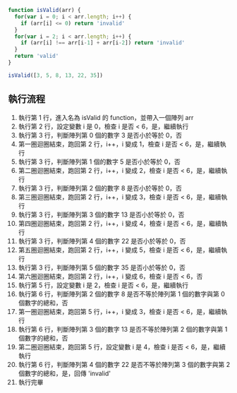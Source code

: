``` js
function isValid(arr) {
  for(var i = 0; i < arr.length; i++) {
    if (arr[i] <= 0) return 'invalid'
  }
  for(var i = 2; i < arr.length; i++) {
    if (arr[i] !== arr[i-1] + arr[i-2]) return 'invalid'
  }
  return 'valid'
}

isValid([3, 5, 8, 13, 22, 35])
```

## 執行流程
1. 執行第 1 行，進入名為 isValid 的 function，並帶入一個陣列 arr
2. 執行第 2 行，設定變數 i 是 0，檢查 i 是否 < 6，是，繼續執行
3. 執行第 3 行，判斷陣列第 0 個的數字 3 是否小於等於 0，否
4. 第一圈迴圈結束，跑回第 2 行，i++，i 變成 1，檢查 i 是否 < 6，是，繼續執行
5. 執行第 3 行，判斷陣列第 1 個的數字 5 是否小於等於 0，否
6. 第二圈迴圈結束，跑回第 2 行，i++，i 變成 2，檢查 i 是否 < 6，是，繼續執行
7. 執行第 3 行，判斷陣列第 2 個的數字 8 是否小於等於 0，否
8. 第三圈迴圈結束，跑回第 2 行，i++，i 變成 3，檢查 i 是否 < 6，是，繼續執行
9. 執行第 3 行，判斷陣列第 3 個的數字 13 是否小於等於 0，否
10. 第四圈迴圈結束，跑回第 2 行，i++，i 變成 4，檢查 i 是否 < 6，是，繼續執行
11. 執行第 3 行，判斷陣列第 4 個的數字 22 是否小於等於 0，否
12. 第五圈迴圈結束，跑回第 2 行，i++，i 變成 5，檢查 i 是否 < 6，是，繼續執行
13. 執行第 3 行，判斷陣列第 5 個的數字 35 是否小於等於 0，否
14. 第六圈迴圈結束，跑回第 2 行，i++，i 變成 6，檢查 i 是否 < 6，否
15. 執行第 5 行，設定變數 i 是 2，檢查 i 是否 < 6，是，繼續執行
16. 執行第 6 行，判斷陣列第 2 個的數字 8 是否不等於陣列第 1 個的數字與第 0 個數字的總和，否
17. 第一圈迴圈結束，跑回第 5 行，i++，i 變成 3，檢查 i 是否 < 6，是，繼續執行
18. 執行第 6 行，判斷陣列第 3 個的數字 13 是否不等於陣列第 2 個的數字與第 1 個數字的總和，否
19. 第二圈迴圈結束，跑回第 5 行，設定變數 i 是 4，檢查 i 是否 < 6，是，繼續執行
20. 執行第 6 行，判斷陣列第 4 個的數字 22 是否不等於陣列第 3 個的數字與第 2 個數字的總和，是，回傳 'invalid'
21. 執行完畢